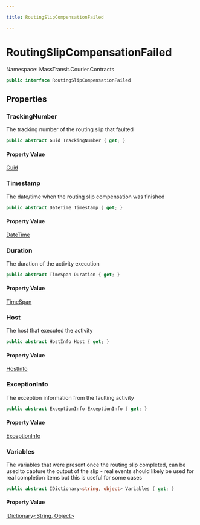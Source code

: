 ```yaml
---

title: RoutingSlipCompensationFailed

---
```


# RoutingSlipCompensationFailed

Namespace: MassTransit.Courier.Contracts

```csharp
public interface RoutingSlipCompensationFailed
```

## Properties

### **TrackingNumber**

The tracking number of the routing slip that faulted

```csharp
public abstract Guid TrackingNumber { get; }
```

#### Property Value

[Guid](https://learn.microsoft.com/en-us/dotnet/api/system.guid)<br/>

### **Timestamp**

The date/time when the routing slip compensation was finished

```csharp
public abstract DateTime Timestamp { get; }
```

#### Property Value

[DateTime](https://learn.microsoft.com/en-us/dotnet/api/system.datetime)<br/>

### **Duration**

The duration of the activity execution

```csharp
public abstract TimeSpan Duration { get; }
```

#### Property Value

[TimeSpan](https://learn.microsoft.com/en-us/dotnet/api/system.timespan)<br/>

### **Host**

The host that executed the activity

```csharp
public abstract HostInfo Host { get; }
```

#### Property Value

[HostInfo](../masstransit/hostinfo)<br/>

### **ExceptionInfo**

The exception information from the faulting activity

```csharp
public abstract ExceptionInfo ExceptionInfo { get; }
```

#### Property Value

[ExceptionInfo](../masstransit/exceptioninfo)<br/>

### **Variables**

The variables that were present once the routing slip completed, can be used
 to capture the output of the slip - real events should likely be used for real
 completion items but this is useful for some cases

```csharp
public abstract IDictionary<string, object> Variables { get; }
```

#### Property Value

[IDictionary\<String, Object\>](https://learn.microsoft.com/en-us/dotnet/api/system.collections.generic.idictionary-2)<br/>
